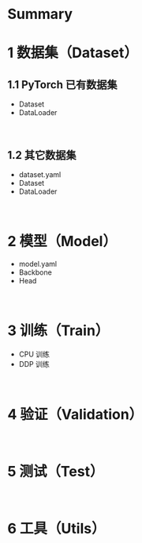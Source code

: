 &emsp;
# Summary
# 1 数据集（Dataset）
## 1.1 PyTorch 已有数据集
- Dataset
- DataLoader

&emsp;
## 1.2 其它数据集
- dataset.yaml
- Dataset
- DataLoader

&emsp;
# 2 模型（Model）
- model.yaml
- Backbone
- Head


&emsp;
# 3 训练（Train）
- CPU 训练
- DDP 训练

&emsp;
# 4 验证（Validation）


&emsp;
# 5 测试（Test）


&emsp;
# 6 工具（Utils）